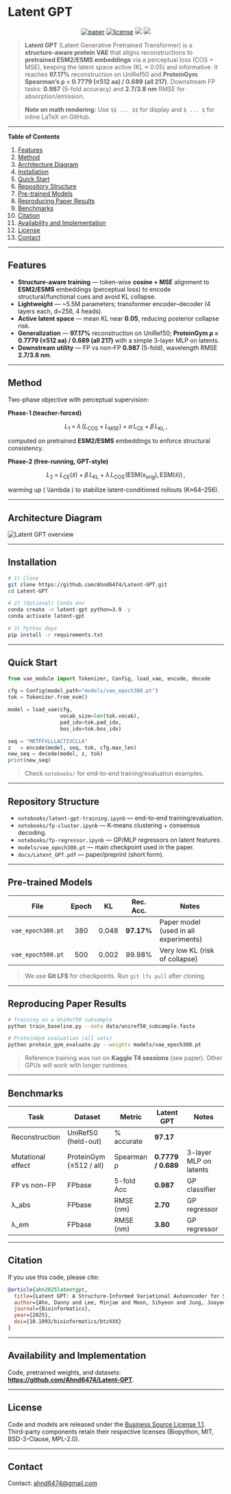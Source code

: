 # Latent GPT

<p align="center">
  <a href="https://doi.org/10.1093/bioinformatics/btzXXX"><img src="https://img.shields.io/badge/Paper-Bioinformatics(TMD)-green.svg?style=flat-square" alt="paper"></a>
  <a href="https://github.com/Ahnd6474/Latent-GPT/blob/main/LICENSE"><img src="https://img.shields.io/github/license/Ahnd6474/Latent-GPT?style=flat-square" alt="license"></a>
  <a href="#"><img src="https://img.shields.io/badge/python-3.9%2B-blue.svg?style=flat-square"></a>
  <a href="#"><img src="https://img.shields.io/badge/PRs-welcome-brightgreen.svg?style=flat-square"></a>
</p>

> **Latent GPT** (Latent Generative Pretrained Transformer) is a **structure-aware protein VAE** that aligns reconstructions to **pretrained ESM2/ESMS embeddings** via a perceptual loss (COS + MSE), keeping the latent space active (KL ≈ 0.05) and informative. It reaches **97.17%** reconstruction on UniRef50 and **ProteinGym Spearman’s ρ = 0.7779 (≤512 aa) / 0.689 (all 217)**. Downstream FP tasks: **0.987** (5-fold accuracy) and **2.7/3.8 nm** RMSE for absorption/emission.

> **Note on math rendering:** Use `$$ ... $$` for display and `$ ... $` for inline LaTeX on GitHub.

---

**Table of Contents**

1. [Features](#features)
2. [Method](#method)
3. [Architecture Diagram](#architecture-diagram)
4. [Installation](#installation)
5. [Quick Start](#quick-start)
6. [Repository Structure](#repository-structure)
7. [Pre-trained Models](#pre-trained-models)
8. [Reproducing Paper Results](#reproducing-paper-results)
9. [Benchmarks](#benchmarks)
10. [Citation](#citation)
11. [Availability and Implementation](#availability-and-implementation)
12. [License](#license)
13. [Contact](#contact)

---

## Features

- **Structure-aware training** — token-wise **cosine + MSE** alignment to **ESM2/ESMS** embeddings (perceptual loss) to encode structural/functional cues and avoid KL collapse.
- **Lightweight** — ~5.5M parameters; transformer encoder–decoder (4 layers each, d=256, 4 heads).
- **Active latent space** — mean KL near **0.05**, reducing posterior collapse risk.
- **Generalization** — **97.17%** reconstruction on UniRef50; **ProteinGym ρ = 0.7779 (≤512 aa) / 0.689 (all 217)** with a simple 3-layer MLP on latents.
- **Downstream utility** — FP vs non-FP **0.987** (5-fold), wavelength RMSE **2.7/3.8 nm**.

---

## Method

Two-phase objective with perceptual supervision:

**Phase-1 (teacher-forced)**

$$
L_1 \;=\; \lambda\,(L_{\text{COS}} + L_{\text{MSE}}) \;+\; \alpha\,L_{\text{CE}} \;+\; \beta\,L_{\text{KL}} \,,
$$

computed on pretrained **ESM2/ESMS** embeddings to enforce structural consistency.

**Phase-2 (free-running, GPT-style)**

$$
L_2 \;=\; L_{\text{CE}}(\tilde{x}) \;+\; \beta\,L_{\text{KL}} \;+\; \lambda\,L_{\text{COS}}\!\big(\mathrm{ESM}(x_{\text{orig}}),\,\mathrm{ESM}(\tilde{x})\big) \,, 
$$

warming up \( \lambda \) to stabilize latent-conditioned rollouts (K≈64–256).

---

## Architecture Diagram

![Latent GPT overview](https://github.com/Ahnd6474/Latent-GPT/blob/main/img/ML_architecture-1.png)

---

## Installation

```bash
# 1) Clone
git clone https://github.com/Ahnd6474/Latent-GPT.git
cd Latent-GPT

# 2) (Optional) Conda env
conda create -n latent-gpt python=3.9 -y
conda activate latent-gpt

# 3) Python deps
pip install -r requirements.txt
```

---

## Quick Start

```python
from vae_module import Tokenizer, Config, load_vae, encode, decode

cfg = Config(model_path="models/vae_epoch380.pt")
tok = Tokenizer.from_esm()

model = load_vae(cfg,
                 vocab_size=len(tok.vocab),
                 pad_idx=tok.pad_idx,
                 bos_idx=tok.bos_idx)

seq = "MKTFFVLLLACTIVCLLA"
z   = encode(model, seq, tok, cfg.max_len)
new_seq = decode(model, z, tok)
print(new_seq)
```

> Check `notebooks/` for end-to-end training/evaluation examples.

---

## Repository Structure

- `notebooks/latent-gpt-training.ipynb` — end-to-end training/evaluation.
- `notebooks/fp-cluster.ipynb` — K-means clustering + consensus decoding.
- `notebooks/fp-regressor.ipynb` — GP/MLP regressors on latent features.
- `models/vae_epoch380.pt` — main checkpoint used in the paper.
- `docs/Latent_GPT.pdf` — paper/preprint (short form).

---

## Pre-trained Models

| File              | Epoch | KL     | Rec. Acc.  | Notes                                  |
|-------------------|:-----:|:------:|:----------:|----------------------------------------|
| `vae_epoch380.pt` |  380  | 0.048  | **97.17%** | Paper model (used in all experiments)  |
| `vae_epoch500.pt` |  500  | 0.002  | 99.98%     | Very low KL (risk of collapse)         |

> We use **Git LFS** for checkpoints. Run `git lfs pull` after cloning.

---

## Reproducing Paper Results

```bash
# Training on a UniRef50 subsample
python train_baseline.py --data data/uniref50_subsample.fasta                          --epochs 380                          --save models/vae_epoch380.pt

# ProteinGym evaluation (all sets)
python protein_gym_evaluate.py --weights models/vae_epoch380.pt
```

> Reference training was run on **Kaggle T4 sessions** (see paper). Other GPUs will work with longer runtimes.

---

## Benchmarks

| Task               | Dataset                   | Metric       | Latent GPT     | Notes                                  |
|--------------------|---------------------------|--------------|----------------|----------------------------------------|
| Reconstruction     | UniRef50 (held-out)       | % accurate   | **97.17**      |                                        |
| Mutational effect  | ProteinGym (≤512 / all)   | Spearman ρ   | **0.7779 / 0.689** | 3-layer MLP on latents                 |
| FP vs non-FP       | FPbase                     | 5-fold Acc   | **0.987**      | GP classifier                          |
| λ_abs              | FPbase                     | RMSE (nm)    | **2.70**       | GP regressor                           |
| λ_em               | FPbase                     | RMSE (nm)    | **3.80**       | GP regressor                           |

---

## Citation

If you use this code, please cite:

```bibtex
@article{ahn2025latentgpt,
  title={Latent GPT: A Structure-Informed Variational Autoencoder for Sequence Embedding and De Novo Protein Generation},
  author={Ahn, Danny and Lee, Minjae and Moon, Sihyeon and Jung, Jooyoung},
  journal={Bioinformatics},
  year={2025},
  doi={10.1093/bioinformatics/btzXXX}
}
```

---

## Availability and Implementation

Code, pretrained weights, and datasets: **https://github.com/Ahnd6474/Latent-GPT**.

---

## License

Code and models are released under the [Business Source License 1.1](LICENSE).  
Third-party components retain their respective licenses (Biopython, MIT, BSD-3-Clause, MPL-2.0).

---

## Contact

Contact: <ahnd6474@gmail.com>
